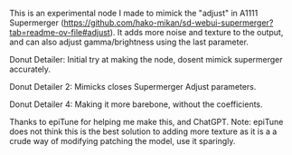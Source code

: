 This is an experimental node I made to mimick the "adjust" in A1111 Supermerger (https://github.com/hako-mikan/sd-webui-supermerger?tab=readme-ov-file#adjust). It adds more noise and texture to the output, and can also adjust gamma/brightness using the last parameter.

Donut Detailer: Initial try at making the node, dosent mimick supermerger accurately. 

Donut Detailer 2: Mimicks closes Supermerger Adjust parameters. 

Donut Detailer 4: Making it more barebone, without the coefficients. 

Thanks to epiTune for helping me make this, and ChatGPT. Note: epiTune does not think this is the best solution to adding more texture as it is a a crude way of modifying patching the model, use it sparingly.

